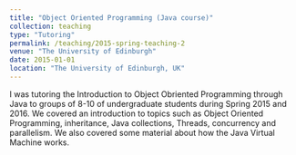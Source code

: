 ```yaml
---
title: "Object Oriented Programming (Java course)"
collection: teaching
type: "Tutoring"
permalink: /teaching/2015-spring-teaching-2
venue: "The University of Edinburgh"
date: 2015-01-01
location: "The University of Edinburgh, UK"
---
```


I was tutoring the Introduction to Object Obriented Programming through Java to groups of 8-10 of undergraduate students during Spring 2015 and 2016. We covered an introduction to topics such as Object Oriented Programming, inheritance, Java collections, Threads, concurrency and parallelism. We also covered some material about how the Java Virtual Machine works. 

